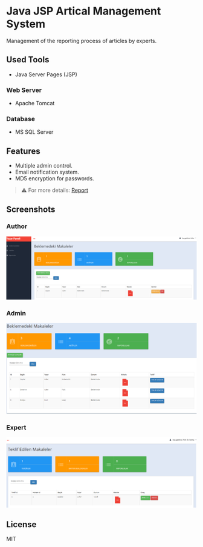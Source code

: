 # Java JSP Artical Management System

Management of the reporting process of articles by experts.

## Used Tools
- Java Server Pages (JSP)
### Web Server
- Apache Tomcat
### Database
- MS SQL Server 

## Features
- Multiple admin control.
- Email notification system.
- MD5 encryption for passwords.

> ⚠️ For more details: [Report](./report.pdf)

## Screenshots
### Author
<p align="center">
  <img src="./images/1.png"/> 
</p>

### Admin
<p align="center">
  <img src="./images/2.png"/>
</p>

### Expert
<p align="center">
  <img src="./images/3.png"/>
</p>



## License
MIT

